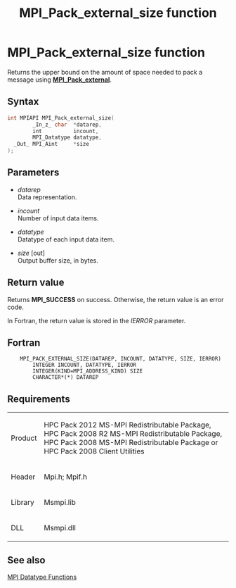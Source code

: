 ﻿---
title: MPI_Pack_external_size function
TOCTitle: MPI_Pack_external_size function
ms:assetid: 03fb67d7-1610-4a99-ad87-4b8bdaf73b7c
ms:mtpsurl: https://msdn.microsoft.com/en-us/library/Dn473442(v=VS.85)
ms:contentKeyID: 59360978
ms.date: 03/28/2018
mtps_version: v=VS.85
f1_keywords:
- MPI_PACK_EXTERNAL_SIZE
- mpif/MPI_Pack_external_size
- mpi/MPI_PACK_EXTERNAL_SIZE
dev_langs:
- C++
- C
---

# MPI\_Pack\_external\_size function

Returns the upper bound on the amount of space needed to pack a message using [**MPI\_Pack\_external**](mpi-pack-external-function.md).

## Syntax

``` c++
int MPIAPI MPI_Pack_external_size(
        _In_z_ char  *datarep,
        int          incount,
        MPI_Datatype datatype,
  _Out_ MPI_Aint     *size
);
```

## Parameters

  - *datarep*  
    Data representation.

  - *incount*  
    Number of input data items.

  - *datatype*  
    Datatype of each input data item.

  - *size* \[out\]  
    Output buffer size, in bytes.

## Return value

Returns **MPI\_SUCCESS** on success. Otherwise, the return value is an error code.

In Fortran, the return value is stored in the *IERROR* parameter.

## Fortran

``` FORTRAN
    MPI_PACK_EXTERNAL_SIZE(DATAREP, INCOUNT, DATATYPE, SIZE, IERROR)
        INTEGER INCOUNT, DATATYPE, IERROR
        INTEGER(KIND=MPI_ADDRESS_KIND) SIZE
        CHARACTER*(*) DATAREP
```

## Requirements

<table>
<colgroup>
<col  />
<col  />
</colgroup>
<tbody>
<tr class="odd">
<td><p>Product</p></td>
<td><p>HPC Pack 2012 MS-MPI Redistributable Package, HPC Pack 2008 R2 MS-MPI Redistributable Package, HPC Pack 2008 MS-MPI Redistributable Package or HPC Pack 2008 Client Utilities</p></td>
</tr>
<tr class="even">
<td><p>Header</p></td>
<td>Mpi.h;
Mpif.h</td>
</tr>
<tr class="odd">
<td><p>Library</p></td>
<td>Msmpi.lib</td>
</tr>
<tr class="even">
<td><p>DLL</p></td>
<td>Msmpi.dll</td>
</tr>
</tbody>
</table>


## See also

[MPI Datatype Functions](mpi-datatype-functions.md)

